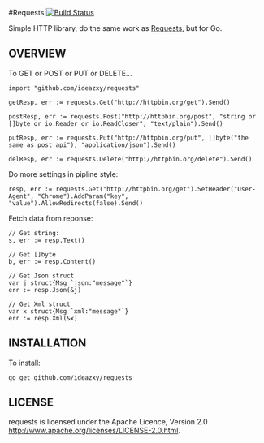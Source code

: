 #Requests [![Build Status](https://travis-ci.org/ideazxy/requests.svg?branch=master)](https://travis-ci.org/ideazxy/requests)

Simple HTTP library, do the same work as [Requests](https://github.com/kennethreitz/requests), but for Go.

## OVERVIEW

To GET or POST or PUT or DELETE...

    import "github.com/ideazxy/requests"
    
    getResp, err := requests.Get("http://httpbin.org/get").Send()
    
    postResp, err := requests.Post("http://httpbin.org/post", "string or []byte or io.Reader or io.ReadCloser", "text/plain").Send()
    
    putResp, err := requests.Put("http://httpbin.org/put", []byte("the same as post api"), "application/json").Send()
    
    delResp, err := requests.Delete("http://httpbin.org/delete").Send()
    
Do more settings in pipline style:

    resp, err := requests.Get("http://httpbin.org/get").SetHeader("User-Agent", "Chrome").AddParam("key", "value").AllowRedirects(false).Send()
    
Fetch data from reponse:

	// Get string:
    s, err := resp.Text()
    
    // Get []byte
    b, err := resp.Content()
    
    // Get Json struct
    var j struct{Msg `json:"message"`}
    err := resp.Json(&j)
    
    // Get Xml struct
    var x struct{Msg `xml:"message"`}
    err := resp.Xml(&x)

## INSTALLATION

To install:

    go get github.com/ideazxy/requests
    
## LICENSE

requests is licensed under the Apache Licence, Version 2.0  
<http://www.apache.org/licenses/LICENSE-2.0.html>.